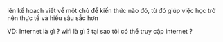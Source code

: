 
lên kế hoạch viết về một chủ đề kiến thức nào đó,  từ đó giúp việc học trở nên thực tế và hiểu sâu sắc hơn

VD: Internet là gì ? wifi là gì ? tại sao tôi có thể truy cập internet ?
